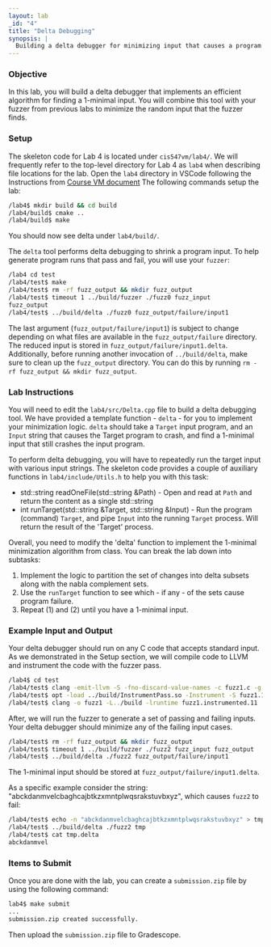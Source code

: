```yaml
---
layout: lab
_id: "4"
title: "Delta Debugging"
synopsis: |
  Building a delta debugger for minimizing input that causes a program to crash.
---
```


### Objective
In this lab, you will build a delta debugger that implements an efficient algorithm for finding a 1-minimal input. You will combine this tool with your fuzzer from previous labs to minimize the random input that the fuzzer finds.

### Setup
The skeleton code for Lab 4 is located under `cis547vm/lab4/`. We will frequently refer to the top-level directory for Lab 4 as `lab4` when describing file locations for the lab. 
Open the `lab4` directory in VSCode following the Instructions from [Course VM document][course-vm-doc]
The following commands setup the lab:

```sh
/lab4$ mkdir build && cd build
/lab4/build$ cmake ..
/lab4/build$ make
```

You should now see delta under `lab4/build/`.

The `delta` tool performs delta debugging to shrink a program input. To help generate program runs that pass and fail, you will use your `fuzzer`:

```sh
/lab4 cd test
/lab4/test$ make
/lab4/test$ rm -rf fuzz_output && mkdir fuzz_output
/lab4/test$ timeout 1 ../build/fuzzer ./fuzz0 fuzz_input
fuzz_output
/lab4/test$ ../build/delta ./fuzz0 fuzz_output/failure/input1
```

The last argument (`fuzz_output/failure/input1`) is subject to change depending on what files are available in the `fuzz_output/failure` directory. The reduced input is stored in `fuzz_output/failure/input1.delta`. Additionally, before running another invocation of `../build/delta`, make sure to clean up the `fuzz_output` directory. You can do this by running `rm -rf fuzz_output && mkdir fuzz_output`.

### Lab Instructions

You will need to edit the `lab4/src/Delta.cpp` file to build a delta debugging tool. We have provided a template function - `delta` - for you to implement your minimization logic. `delta` should take a `Target` input program, and an `Input` string that causes the Target program to crash, and find a 1-minimal input that still crashes the input program.

To perform delta debugging, you will have to repeatedly run the target input with various input strings. The skeleton code provides a couple of auxiliary functions in `lab4/include/Utils.h` to help you with this task:

   - std::string readOneFile(std::string &Path)
    - Open and read at `Path` and return the content as a single std::string
   - int runTarget(std::string &Target, std::string &Input)
    - Run the program (command) `Target`, and pipe `Input` into the running `Target` process. Will return the result of the 'Target' process.

Overall, you need to modify the 'delta' function to implement the 1-minimal minimization algorithm from class. You can break the lab down into subtasks:

   1. Implement the logic to partition the set of changes into delta subsets along with the nabla complement sets.
   2. Use the `runTarget` function to see which - if any - of the sets cause program failure.
   3. Repeat (1) and (2) until you have a 1-minimal input.

### Example Input and Output

Your delta debugger should run on any C code that accepts standard input. As we demonstrated in the Setup section, we will compile code to LLVM and instrument the code with the fuzzer pass.

```sh
/lab4$ cd test
/lab4/test$ clang -emit-llvm -S -fno-discard-value-names -c fuzz1.c -g
/lab4/test$ opt -load ../build/InstrumentPass.so -Instrument -S fuzz1.11 -o fuzz1.instrumented.11
/lab4/test$ clang -o fuzz1 -L../build -lruntime fuzz1.instrumented.11
```

After, we will run the fuzzer to generate a set of passing and failing inputs. Your delta debugger should minimize any of the failing input cases.

```sh
/lab4/test$ rm -rf fuzz_output && mkdir fuzz_output
/lab4/test$ timeout 1 ../build/fuzzer ./fuzz2 fuzz_input fuzz_output
/lab4/test$ ../build/delta ./fuzz2 fuzz_output/failure/input1
```

The 1-minimal input should be stored at `fuzz_output/failure/input1.delta`.

As a specific example consider the string: "abckdanmvelcbaghcajbtkzxmntplwqsrakstuvbxyz", which causes `fuzz2` to fail:

```sh
/lab4/test$ echo -n "abckdanmvelcbaghcajbtkzxmntplwqsrakstuvbxyz" > tmp
/lab4/test$ ../build/delta ./fuzz2 tmp
/lab4/test$ cat tmp.delta
abckdanmvel
```

### Items to Submit

Once you are done with the lab, you can create a `submission.zip` file by using the following command:

```sh
lab4$ make submit
...
submission.zip created successfully.
```
Then upload the `submission.zip` file to Gradescope.

[course-vm-doc]: https://cis.upenn.edu/~cis547/vm.doc
